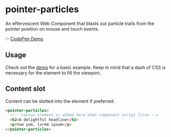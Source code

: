 # pointer-particles

An effervescent Web Component that blasts out particle trails from the pointer position on mouse and touch events.

✨ [CodePen Demo](https://codepen.io/hexagoncircle/full/vYwKNzR)

## Usage

Check out the [demo](https://codepen.io/hexagoncircle/full/vYwKNzR) for a basic example. Keep in mind that a dash of CSS is necessary for the element to fill the viewport.

## Content slot

Content can be slotted into the element if preferred.

```html
<pointer-particles>
  <!-- canvas element is added here when component script fires -->
  <h2>A delightful headline</h2>
  <p>Yum yum, lorem ipsum</p>
</pointer-particles>
```
